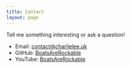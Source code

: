 ```yaml
---
title: Contact
layout: page
---
```

Tell me something interesting or ask a question!

* Email: [contact@charlielee.uk](mailto:contact@charlielee.uk)
* GitHub: [BoatsAreRockable](https://github.com/BoatsAreRockable)
* YouTube: [BoatsAreRockable](https://youtube.com/user/BoatsAreRockable)